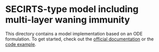 # SECIRTS-type model including multi-layer waning immunity

This directory contains a model implementation based on an ODE formulation. 
To get started, check out the [official documentation](https://memilio.readthedocs.io/en/latest/cpp/models/osecirts.html) 
or the [code example](../../examples/ode_secirts.cpp).
